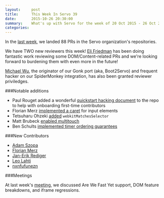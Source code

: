 ```yaml
---
layout:     post
title:      This Week In Servo 39
date:       2015-10-26 20:30:00
summary:    What's up with Servo for the week of 20 Oct 2015 - 26 Oct 2015
categories:
---
```


In the [last week](https://github.com/pulls?page=1&q=is%3Apr+is%3Amerged+closed%3A2015-10-19..2015-10-26+user%3Aservo),
we landed 88 PRs in the Servo organization's repositories.

We have TWO new reviewers this week! [Eli Friedman](https://github.com/eefriedman) has been doing fantastic work reviewing some DOM/Content-related
PRs and we're looking forward to burdening them with even more in the future!

[Michael Wu](https://github.com/michaelwu/), the originator of our Gonk port (aka, Boot2Servo) and frequent hacker on our SpiderMonkey integration,
has also been granted reviewer priviledges.

###Notable additions

 - Paul Rouget added a wonderful [quickstart hacking document](https://github.com/servo/servo/pull/8165) to the repo to help with onboarding first-time contributors
 - Florian Merz [implemented a caret](https://github.com/servo/servo/pull/7761) for input elements
 - Tetsuharu Ohzeki [added](https://github.com/servo/servo/pull/8183) `webkitMatchesSelector`
 - Matt Brubeck [enabled multitouch](https://github.com/servo/servo/pull/8163)
 - Ben Schults [implemented timer ordering guarantees](https://github.com/servo/servo/pull/7450)

###New Contributors

 - [Adam Szopa](https://github.com/Darktori)
 - [Florian Merz](https://github.com/fiji-flo)
 - [Jan-Erik Rediger](https://github.com/badboy)
 - [Leo Lahti](https://github.com/TileHalo)
 - [nxnfufunezn](https://github.com/nxnfufunezn)

###Meetings

At last week's [meeting](https://github.com/servo/servo/wiki/Meeting-2015-10-19), we discussed Are We Fast Yet support, DOM feature
breakdowns, and iframe regressions.

